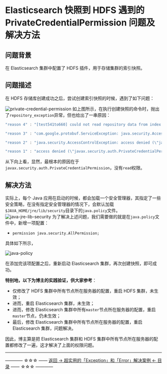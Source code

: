 # Elasticsearch 快照到 HDFS 遇到的 PrivateCredentialPermission 问题及解决方法

## 问题背景

在 Elasticsearch 集群中配置了 HDFS 插件，用于存储集群的索引快照。

## 问题描述

在 HDFS 存储库创建成功之后，尝试创建索引快照的时候，遇到了如下问题：

![private-credential-permission](https://github.com/guobinhit/cg-blog/tree/master/images/solutioncase/part-3-others/private-credential-permission.png)
如上图所示，在执行创建快照的命令时，抛出了`repository_exception`异常，但也给出了一串原因：

```java
"reason 4" : "[test541to660] could not read repository data from index blob"

"reason 3" : "com.google.protobuf.ServiceException: java.security.AccessControlException: access denied (\"javax.security.auth.PrivateCredentialPermission\" \"org.apache.hadoop.security.Credentials\" \"read\")"

"reason 2" : "java.security.AccessControlException: access denied (\"javax.security.auth.PrivateCredentialPermission\" \"org.apache.hadoop.security.Credentials\" \"read\")"

"reason 1" : "access denied (\"javax.security.auth.PrivateCredentialPermission\" \"org.apache.hadoop.security.Credentials\" \"read\")"
```

从下向上看，显然，最根本的原因在于`javax.security.auth.PrivateCredentialPermission`，没有`read`权限。

## 解决方法

实际上，每个 Java 应用在启动的时候，都会加载一个安全管理器，其指定了一些安全策略，在没有指定安全管理器的情况下，会默认加载`$JAVA_HOME/jre/lib/security`目录下的`java.policy`文件。
![java-jre-lib-security](https://github.com/guobinhit/cg-blog/tree/master/images/solutioncase/part-3-others/java-jre-lib-security.png)
为了解决上述问题，我们需要做的就是在`java.policy`文件中，新增一项配置：

- `permission java.security.AllPermission;`

具体如下所示，

![java-policy](https://github.com/guobinhit/cg-blog/tree/master/images/solutioncase/part-3-others/java-policy.png)

在添加完该项配置之后，重新启动 Elasticsearch 集群，再次创建快照，即可成功。

**特别地，以下为博主的实践验证，供大家参考**：

- 仅修改了 HDFS 集群中所有节点所在服务器的配置，重启 HDFS 集群，未生效；
- 进而，重启 Elasticsearch 集群，未生效；
- 进而，修改 Elasticsearch 集群中所有`master`节点所在服务器的配置，重启`master`节点，仍未生效；
- 最后，修改 Elasticsearch 集群中所有节点所在服务器的配置，重启 Elasticsearch 集群，问题解决。

因此，博主算是把 Elasticsearch 集群和 HDFS 集群中所有节点所在服务器的配置都修改了一遍，这才解决了上面的权限问题。




----------
———— ☆☆☆ —— [返回 -> 超实用的「Exception」和「Error」解决案例 <- 目录](https://github.com/guobinhit/cg-blog/blob/master/articles/solutioncase/README.md) —— ☆☆☆ ————